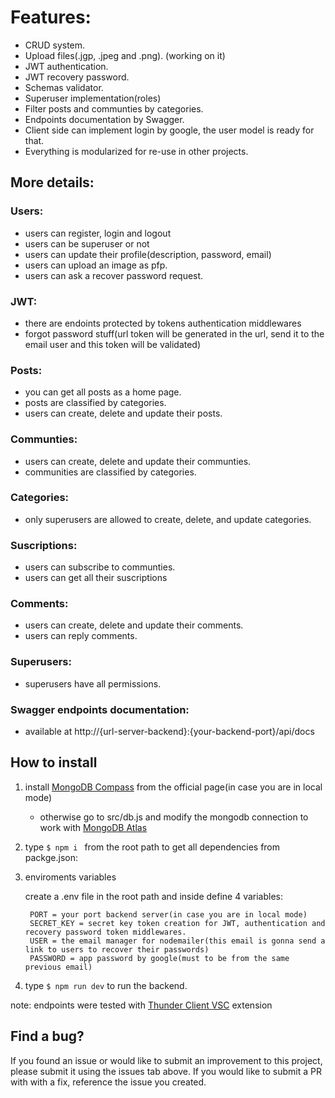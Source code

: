 # Features:

* CRUD system.  
* Upload files(.jgp, .jpeg and .png). (working on it)  
* JWT authentication.  
* JWT recovery password.  
* Schemas validator.  
* Superuser implementation(roles)  
* Filter posts and communties by categories.  
* Endpoints documentation by Swagger.  
* Client side can implement login by google, the user model is ready for that.  
* Everything is modularized for re-use in other projects.  


## More details:

### Users:

 * users can register, login and logout  
 * users can be superuser or not  
 * users can update their profile(description, password, email)  
 * users can upload an image as pfp.
 * users can ask a recover password request.

### JWT:

* there are endoints protected by tokens authentication middlewares  
* forgot password stuff(url token will be generated in the url, send it to the email user and this token will be validated)  


### Posts:

* you can get all posts as a home page.  
* posts are classified by categories.  
* users can create, delete and update their posts.  

### Communties:

* users can create, delete and update their communties.  
* communities are classified by categories.  

### Categories:

* only superusers are allowed to create, delete, and update categories.  

### Suscriptions:

* users can subscribe to communties.  
* users can get all their suscriptions  

### Comments:

* users can create, delete and update their comments.  
* users can reply comments.  

### Superusers:

* superusers have all permissions.  

### Swagger endpoints documentation:

* available at http://{url-server-backend}:{your-backend-port}/api/docs  


## How to install

1. install [MongoDB Compass](https://www.mongodb.com/try/download/compass) from the official page(in case you are in local mode)

   * otherwise go to src/db.js and modify the mongodb connection to work  with [MongoDB Atlas](https://www.mongodb.com/atlas/database) 

2. type ``$ npm i `` from the root path to get all dependencies from packge.json:  
 

3. enviroments variables

      create a .env file in the root path and inside define 4 variables:
      
        PORT = your port backend server(in case you are in local mode)  
        SECRET_KEY = secret key token creation for JWT, authentication and recovery password token middlewares.  
        USER = the email manager for nodemailer(this email is gonna send a link to users to recover their passwords)  
        PASSWORD = app password by google(must to be from the same previous email)  

4. type ``$ npm run dev`` to run the backend.


note: endpoints were tested with [Thunder Client VSC](https://www.thunderclient.com/) extension

## Find a bug?

If you found an issue or would like to submit an improvement to this project, please submit it using the issues tab above.  If you would like to submit a PR with with a fix, reference the issue you created.






